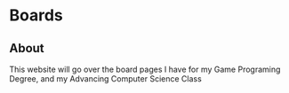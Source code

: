 # Boards

## About
This website will go over the board pages I have for my Game Programing Degree, and my Advancing Computer Science Class

